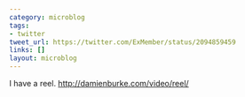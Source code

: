 ```yaml
---
category: microblog
tags:
- twitter
tweet_url: https://twitter.com/ExMember/status/2094859459
links: []
layout: microblog
---
```

I have a reel. http://damienburke.com/video/reel/
